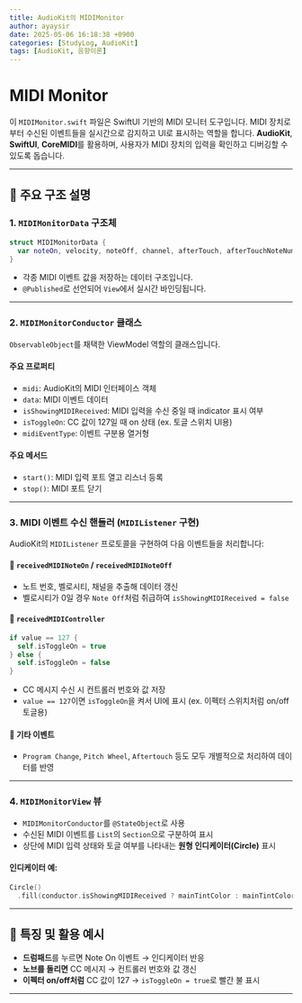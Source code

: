 ```yaml
---
title: AudioKit의 MIDIMonitor
author: ayaysir
date: 2025-05-06 16:18:38 +0900
categories: [StudyLog, AudioKit]
tags: [AudioKit, 음향이론]
---
```


# MIDI Monitor

이 `MIDIMonitor.swift` 파일은 SwiftUI 기반의 MIDI 모니터 도구입니다. MIDI 장치로부터 수신된 이벤트들을 실시간으로 감지하고 UI로 표시하는 역할을 합니다. **AudioKit**, **SwiftUI**, **CoreMIDI**를 활용하며, 사용자가 MIDI 장치의 입력을 확인하고 디버깅할 수 있도록 돕습니다.

---

## 🔧 주요 구조 설명

### 1. `MIDIMonitorData` 구조체

```swift
struct MIDIMonitorData {
  var noteOn, velocity, noteOff, channel, afterTouch, afterTouchNoteNumber, programChange, pitchWheelValue, controllerNumber, controllerValue: Int
}
```

* 각종 MIDI 이벤트 값을 저장하는 데이터 구조입니다.
* `@Published`로 선언되어 `View`에서 실시간 바인딩됩니다.

---

### 2. `MIDIMonitorConductor` 클래스

`ObservableObject`를 채택한 ViewModel 역할의 클래스입니다.

#### 주요 프로퍼티

* `midi`: AudioKit의 MIDI 인터페이스 객체
* `data`: MIDI 이벤트 데이터
* `isShowingMIDIReceived`: MIDI 입력을 수신 중일 때 indicator 표시 여부
* `isToggleOn`: CC 값이 127일 때 on 상태 (ex. 토글 스위치 UI용)
* `midiEventType`: 이벤트 구분용 열거형

#### 주요 메서드

* `start()`: MIDI 입력 포트 열고 리스너 등록
* `stop()`: MIDI 포트 닫기

---

### 3. MIDI 이벤트 수신 핸들러 (`MIDIListener` 구현)

AudioKit의 `MIDIListener` 프로토콜을 구현하여 다음 이벤트들을 처리합니다:

#### 📌 `receivedMIDINoteOn` / `receivedMIDINoteOff`

* 노트 번호, 벨로시티, 채널을 추출해 데이터 갱신
* 벨로시티가 0일 경우 `Note Off`처럼 취급하여 `isShowingMIDIReceived = false`

#### 📌 `receivedMIDIController`

```swift
if value == 127 {
  self.isToggleOn = true
} else {
  self.isToggleOn = false
}
```

* CC 메시지 수신 시 컨트롤러 번호와 값 저장
* `value == 127`이면 `isToggleOn`을 켜서 UI에 표시 (ex. 이펙터 스위치처럼 on/off 토글용)

#### 📌 기타 이벤트

* `Program Change`, `Pitch Wheel`, `Aftertouch` 등도 모두 개별적으로 처리하여 데이터를 반영

---

### 4. `MIDIMonitorView` 뷰

* `MIDIMonitorConductor`를 `@StateObject`로 사용
* 수신된 MIDI 이벤트를 `List`의 `Section`으로 구분하여 표시
* 상단에 MIDI 입력 상태와 토글 여부를 나타내는 **원형 인디케이터(Circle)** 표시

#### 인디케이터 예:

```swift
Circle()
  .fill(conductor.isShowingMIDIReceived ? mainTintColor : mainTintColor.opacity(0.2))
```

---

## 🧪 특징 및 활용 예시

* **드럼패드**를 누르면 Note On 이벤트 → 인디케이터 반응
* **노브를 돌리면** CC 메시지 → 컨트롤러 번호와 값 갱신
* **이펙터 on/off처럼** CC 값이 127 → `isToggleOn = true`로 빨간 불 표시

---
